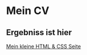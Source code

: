 # Mein CV

## Ergebniss ist hier

[Mein kleine HTML & CSS Seite](https://sergolite.github.io/Resume/)
